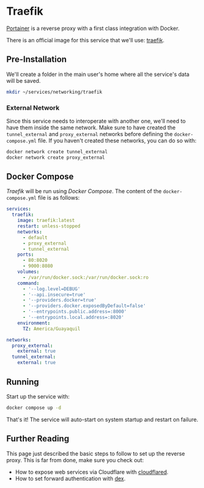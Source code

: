 # Traefik

[Portainer](https://traefik.io/traefik/) is a reverse proxy with a first class integration with Docker.

There is an official image for this service that we'll use: [traefik](https://hub.docker.com/r/_/traefik).

## Pre-Installation

We'll create a folder in the main user's home where all the service's data will be saved.

```bash
mkdir ~/services/networking/traefik
```

### External Network

Since this service needs to interoperate with another one, we'll need to have them inside the same network. Make sure to have created the `tunnel_external` and `proxy_external` networks before defining the `docker-compose.yml` file. If you haven't created these networks, you can do so with:

```bash
docker network create tunnel_external
docker network create proxy_external
```

## Docker Compose

*Traefik* will be run using *Docker Compose*. The content of the `docker-compose.yml` file is as follows:

```yaml
services:
  traefik:
    image: traefik:latest
    restart: unless-stopped
    networks:
      - default
      - proxy_external
      - tunnel_external
    ports:
      - 80:8020
      - 9000:8080
    volumes:
      - /var/run/docker.sock:/var/run/docker.sock:ro
    command:
      - '--log.level=DEBUG'
      - '--api.insecure=true'
      - '--providers.docker=true'
      - '--providers.docker.exposedByDefault=false'
      - '--entrypoints.public.address=:8000'
      - '--entrypoints.local.address=:8020'
    environment:
      TZ: America/Guayaquil

networks:
  proxy_external:
    external: true
  tunnel_external:
    external: true
```

## Running

Start up the service with:

```bash
docker compose up -d
```

That's it! The service will auto-start on system startup and restart on failure.

## Further Reading

This page just described the basic steps to follow to set up the reverse proxy. This is far from done, make sure you check out:

* How to expose web services via Cloudflare with [cloudflared](./cloudflared.md).
* How to set forward authentication with [dex](./dex.md).
